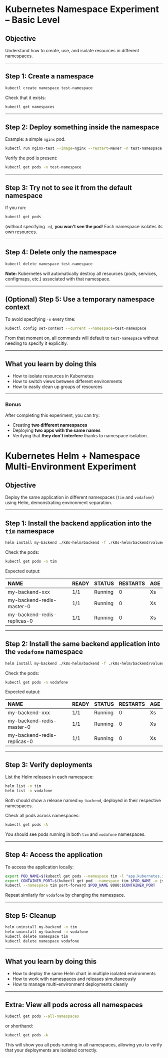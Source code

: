 # Kubernetes Namespace Experiment – Basic Level

## Objective
Understand how to create, use, and isolate resources in different namespaces.

---

## Step 1: Create a namespace

```bash
kubectl create namespace test-namespace
```

Check that it exists:

```bash
kubectl get namespaces
```

---

## Step 2: Deploy something inside the namespace

Example: a simple `nginx` pod.

```bash
kubectl run nginx-test --image=nginx --restart=Never -n test-namespace
```

Verify the pod is present:

```bash
kubectl get pods -n test-namespace
```

---

## Step 3: Try not to see it from the default namespace

If you run:

```bash
kubectl get pods
```

(without specifying `-n`), **you won't see the pod**!
Each namespace isolates its own resources.

---

## Step 4: Delete only the namespace

```bash
kubectl delete namespace test-namespace
```

**Note:** Kubernetes will automatically destroy all resources (pods, services, configmaps, etc.) associated with that namespace.

---

## (Optional) Step 5: Use a temporary namespace context

To avoid specifying `-n` every time:

```bash
kubectl config set-context --current --namespace=test-namespace
```

From that moment on, all commands will default to `test-namespace` without needing to specify it explicitly.

---

## What you learn by doing this
- How to isolate resources in Kubernetes
- How to switch views between different environments
- How to easily clean up groups of resources

---

### Bonus
After completing this experiment, you can try:
- Creating **two different namespaces**
- Deploying **two apps with the same names**
- Verifying that **they don't interfere** thanks to namespace isolation.


# Kubernetes Helm + Namespace Multi-Environment Experiment

## Objective
Deploy the same application in different namespaces (`tim` and `vodafone`) using Helm, demonstrating environment separation.

---

## Step 1: Install the backend application into the `tim` namespace

```bash
helm install my-backend ./k8s-helm/backend -f ./k8s-helm/backend/values-test.yaml --namespace tim --create-namespace
```

Check the pods:

```bash
kubectl get pods -n tim
```

Expected output:

| NAME | READY | STATUS | RESTARTS | AGE |
|:---|:---|:---|:---|:---|
| my-backend-xxx | 1/1 | Running | 0 | Xs |
| my-backend-redis-master-0 | 1/1 | Running | 0 | Xs |
| my-backend-redis-replicas-0 | 1/1 | Running | 0 | Xs |

---

## Step 2: Install the same backend application into the `vodafone` namespace

```bash
helm install my-backend ./k8s-helm/backend -f ./k8s-helm/backend/values-test.yaml --namespace vodafone --create-namespace
```

Check the pods:

```bash
kubectl get pods -n vodafone
```

Expected output:

| NAME | READY | STATUS | RESTARTS | AGE |
|:---|:---|:---|:---|:---|
| my-backend-xxx | 1/1 | Running | 0 | Xs |
| my-backend-redis-master-0 | 1/1 | Running | 0 | Xs |
| my-backend-redis-replicas-0 | 1/1 | Running | 0 | Xs |

---

## Step 3: Verify deployments

List the Helm releases in each namespace:

```bash
helm list -n tim
helm list -n vodafone
```

Both should show a release named `my-backend`, deployed in their respective namespaces.

Check all pods across namespaces:

```bash
kubectl get pods -A
```

You should see pods running in both `tim` and `vodafone` namespaces.

---

## Step 4: Access the application

To access the application locally:

```bash
export POD_NAME=$(kubectl get pods --namespace tim -l "app.kubernetes.io/name=backend,app.kubernetes.io/instance=my-backend" -o jsonpath="{.items[0].metadata.name}")
export CONTAINER_PORT=$(kubectl get pod --namespace tim $POD_NAME -o jsonpath="{.spec.containers[0].ports[0].containerPort}")
kubectl --namespace tim port-forward $POD_NAME 8080:$CONTAINER_PORT
```

Repeat similarly for `vodafone` by changing the namespace.

---

## Step 5: Cleanup

```bash
helm uninstall my-backend -n tim
helm uninstall my-backend -n vodafone
kubectl delete namespace tim
kubectl delete namespace vodafone
```

---

## What you learn by doing this
- How to deploy the same Helm chart in multiple isolated environments
- How to work with namespaces and releases simultaneously
- How to manage multi-environment deployments cleanly

---

## Extra: View all pods across all namespaces

```bash
kubectl get pods --all-namespaces
```

or shorthand:

```bash
kubectl get pods -A
```
This will show you all pods running in all namespaces, allowing you to verify that your deployments are isolated correctly.